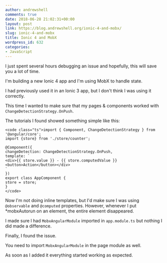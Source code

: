 ```yaml
---
author: andrewshell
comments: true
date: 2018-06-28 21:02:31+00:00
layout: post
link: https://blog.andrewshell.org/ionic-4-and-mobx/
slug: ionic-4-and-mobx
title: Ionic 4 and MobX
wordpress_id: 632
categories:
- JavaScript
---
```


I just spent several hours debugging an issue and hopefully, this will save you a lot of time.

I'm building a new Ionic 4 app and I'm using MobX to handle state.

I had previously used it in an Ionic 3 app, but I don't think I was using it correctly.

This time I wanted to make sure that my pages & components worked with `ChangeDetectionStrategy.OnPush`.

The tutorials I found showed something simple like this:


    
    <code class="ts">import { Component, ChangeDetectionStrategy } from '@angular/core';
    import {store} from './store/counter';
    
    @Component({
    changeDetection: ChangeDetectionStrategy.OnPush,
    template: `
    <div>{{ store.value }} - {{ store.computedValue }}
    <button>Action</button></div>
    `
    })
    export class AppComponent {
    store = store;
    }
    </code>



Now I'm not doing inline templates, but I'd make sure I was using `@observable` and `@computed` properties. However, whenever I put *mobxAutorun on an element, the entire element disappeared.

I made sure I had `MobxAngularModule` imported in `app.module.ts` but nothing I did made a difference.

Finally, I found the issue.

You need to import `MobxAngularModule` in the page module as well.

As soon as I added it everything started working as expected.
